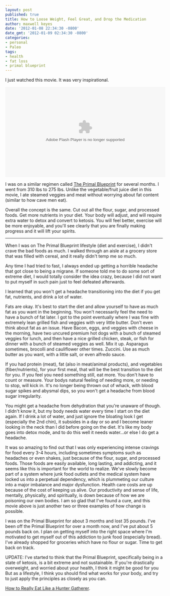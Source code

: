 ```yaml
---
layout: post
published: true
title: How to Loose Weight, Feel Great, and Drop the Medication
author: maxwell keyes
date: '2012-01-08 22:34:30 -0800'
date_gmt: '2012-01-09 02:34:30 -0800'
categories:
- personal
- Paleo
tags:
- health
- fat loss
- primal blueprint
---
```


I just watched this movie. It was very inspirational.

<object width="512" height="288" classid="clsid:d27cdb6e-ae6d-11cf-96b8-444553540000" codebase="http://download.macromedia.com/pub/shockwave/cabs/flash/swflash.cab#version=6,0,40,0">
  <param name="allowFullScreen" value="true" />
  <param name="src" value="http://www.hulu.com/embed/GDauqN1yS1-kSS-mQF2Ipw" />
  <param name="allowfullscreen" value="true" />
  <embed width="512" height="288" type="application/x-shockwave-flash" src="http://www.hulu.com/embed/GDauqN1yS1-kSS-mQF2Ipw" allowFullScreen="true" allowfullscreen="true" />
</object>

I was on a similar regimen called
[The Primal Blueprint](http://www.marksdailyapple.com/primal-blueprint-101/) for several months. I went from 310 lbs
to 275 lbs. Unlike the vegetable/fruit juice diet in this movie, I ate steamed veggies and meat without worrying about
fat content (similar to how cave men eat).

Overall the concept is the same. Cut out all the flour, sugar, and processed foods. Get more nutrients in your diet.
Your body will adjust, and will require extra water to detox and convert to ketosis. You will feel better, exercise
will be more enjoyable, and you'll see clearly that you are finally making progress and it will lift your spirits.

----

When I was on The Primal Blueprint lifestyle (diet and exercise), I didn't crave the bad foods as much. I walked
through an aisle at a grocery store that was filled with cereal, and it really didn't temp me so much.

Any time I had tried to fast, I always ended up getting a horrible headache that got close to being a migrane. If
someone told me to do some sort of extreme diet, I would totally consider the idea crazy, because I did not want to
put myself in such pain just to feel defeated afterwards.

I learned that you won't get a headache transitioning into the diet if you get fat, nutrients, and drink a lot of
water.

Fats are okay. It's best to start the diet and allow yourself to have as much fat as you want in the beginning. You
won't necessarily feel the need to have a bunch of fat later. I got to the point eventually where I was fine with
extremely lean grilled fish and veggies with very little butter. Don't even think about fat as an issue. Have Bacon,
eggs, and veggies with cheese in the morning, have two uncured premium hot dogs with a bunch of steamed veggies for
lunch, and then have a nice grilled chicken, steak, or fish for dinner with a bunch of steamed veggies as well. Mix it
up. Asparagus sometimes, brocolli and cauliflower other times. Zuccini. Use as much butter as you want, with a little
salt, or even alfredo sauce.

If you had protein (meat), fat (also in meat/animal products), and vegetables (fiber/nutrients), for your first meal,
that will be the best transition to the diet for you. If you feel you need something still, eat more. You don't have
to count or measure. Your bodys natural feeling of needing more, or needing to stop, will kick in. It's no longer
being thrown out of whack, with blood sugar spikes and abysmal dips, so you won't get a headache from blood sugar
irregularity.

You might get a headache from dehydration that you're unaware of though. I didn't know it, but my body needs water
every time I start on the diet again. If I drink a lot of water, and just ignore the bloating look I get (especially
the 2nd chin), it subsides in a day or so and I become leaner looking in the neck than I did before going on the diet.
It's like my body goes into detox mode, and to do this well it needs water...or else I do get a headache.

It was so amazing to find out that I was only experiencing intense cravings for food every 3-4 hours, including
sometimes symptoms such as headaches or even shakes, just because of the flour, sugar, and processed foods. Those
foods are easily available, long lasting, and addicting, and it seems like this is important for the world to realize.
We've slowly become part of a system where junk food outlets and the medical system have locked us into a perpetual
dependency, which is plummeting our culture into a major imbalance and major dysfunction. Health care costs are up
because of the cost of keeping us alive. Our productivity and sense of life, mentally, physically, and spiritually, is
down because of how we are poisoning our own bodies. I am so glad that I've found a cure, and this movie above is just
another two or three examples of how change is possible.

I was on the Primal Blueprint for about 3 months and lost 35 pounds. I've been off the Primal Blueprint for over a
month now, and I've put about 5 pounds back on. I plan on getting myself into the right space where I'm motivated to
get myself out of this addiction to junk food (especially bread). I've already shopped for groceries which have no
flour or sugar. Time to get back on track.

UPDATE: I've started to think that the Primal Blueprint, specifically being in a state of ketosis, is a bit extreme
and not sustainable. If you're drastically overweight, and worried about your health, I think it might be good for you
But as a lifestyle, I think you should find what works for your body, and try to just apply the principles as closely
as you can.

[How to Really Eat Like a Hunter Gatherer](http://www.scientificamerican.com/article.cfm?id=why-paleo-diet-half-baked-how-hunter-gatherer-really-eat).
